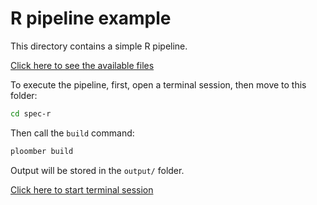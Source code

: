 # R pipeline example

This directory contains a simple R pipeline.

[Click here to see the available files](.)

To execute the pipeline, first, open a terminal session, then move to this
folder:

```sh
cd spec-r
```

Then call the `build` command:

```sh
ploomber build
```

Output will be stored in the `output/` folder.

[Click here to start terminal session](../../terminals/1)

